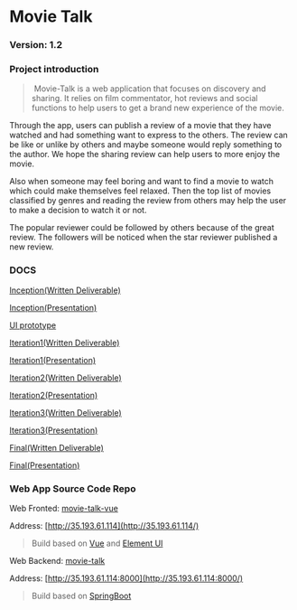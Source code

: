 # Movie Talk

### Version: 1.2

### Project introduction

> ​	Movie-Talk is a web application that focuses on discovery and sharing. It relies on film commentator, hot reviews and social functions to help users to get a brand new experience of the movie.  

Through the app, users can publish a review of a movie that they have watched and had something want to express to the others. The review can be like or unlike by others and maybe someone would reply something to the author. We hope the sharing review can help users to more enjoy the movie.  

Also when someone may feel boring and want to find a movie to watch which could make themselves feel relaxed. Then the top list of movies classified by genres and reading the review from others may help the user to make a decision to watch it or not.

The popular reviewer could be followed by others because of the great review. The followers will be noticed when the star reviewer published a new review.

### DOCS

[Inception(Written Deliverable)](https://docs.google.com/document/d/17SCSR7hiKepAN9dnnWQ15NdjR8IHFw40Bo-bmti1smw/edit?usp=sharing)

[Inception(Presentation)](https://docs.google.com/presentation/d/1hlPQydrPNgnvkMXXBDNVFpjeNVDVQRTS0LWdU0mKr7Y/edit?usp=sharing)

[UI prototype](https://org.modao.cc/app/hzf63bufcgbk08r3gego0lw43h39ee)

[Iteration1(Written Deliverable)](https://docs.google.com/document/d/1J_Jt1tWAspw6GlE_DKLoi-Wd1qytsaesOwPhjzCyjT4/edit#heading=h.2rjeh4cm52r)

[Iteration1(Presentation)](https://docs.google.com/presentation/d/1uVJske0TugAp3dUbsvg7kKTnjGbqL5I5z2W5FcxAyds/edit#slide=id.g64618107ef_14_13)

[Iteration2(Written Deliverable)](https://docs.google.com/document/d/1F9YVO6qywFsB1mOIBzKzAdH2_w4QAs0ZdPzsCMHYruc/edit?usp=sharing)

[Iteration2(Presentation)](https://docs.google.com/presentation/d/1KUlNQXX9NB09tRuz8SrvBD1aI92V6ZoKVrvUJt4PPgs/edit?usp=sharing)

[Iteration3(Written Deliverable)](https://docs.google.com/document/d/1pJxfVVvKTwOncsZWVDyLrjrprSUX3inZZphHxPfXpaw/edit?usp=sharing)

[Iteration3(Presentation)](https://docs.google.com/presentation/d/1LhxQHEatTWrUe_Gau-r5Ith28Th0-r00hCRdKIcnQqQ/edit?usp=sharing)

[Final(Written Deliverable)](https://docs.google.com/document/d/1Y3NTT0zYIOBdGygyAksa6cwOXM_FzOw51DMsyyc7Ro4/edit?usp=sharing)

[Final(Presentation)](https://docs.google.com/presentation/d/1xq-sIfUj-y-hRqrAbDLQXcDnluWOVFV6fNR1c5mDboU/edit?usp=sharing)

### Web App Source Code Repo

Web Fronted: [movie-talk-vue](https://github.com/housirvip/movie-talk-vue)

Address: [http://35.193.61.114](http://35.193.61.114/)

> Build based on [Vue](https://vuejs.org/index.html) and [Element UI](https://element.eleme.io/#/en-US)

Web Backend: [movie-talk](https://github.com/housirvip/movie-talk)

Address: [http://35.193.61.114:8000](http://35.193.61.114:8000/)

> Build based on [SpringBoot](https://spring.io/projects/spring-boot)
